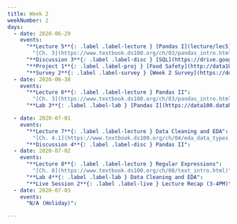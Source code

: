 ```yaml
---
title: Week 2
weekNumber: 2
days:
  - date: 2020-06-29
    events:
      "**Lecture 5**{: .label .label-lecture } [Pandas I](lecture/lec5)":
        "[Ch. 3](https://www.textbook.ds100.org/ch/03/pandas_intro.html)"
      "**Discussion 3**{: .label .label-disc } [SQL](https://drive.google.com/file/d/19yRbiKWxj34RYNxU8VK3n-D41q6g-Sbp/view?usp=sharing) ([video](https://www.youtube.com/playlist?list=PLQCcNQgUcDfrjZb1DuW1ck--rYvdUXCR9)) ([solutions](https://drive.google.com/file/d/1P63HUELV3VVMLiq7yqMj92dVpgZNWBrs/view?usp=sharing))":
      "**Project 1**{: .label .label-proj } [Food Safety](http://data100.datahub.berkeley.edu/hub/user-redirect/git-sync?repo=https://github.com/DS-100/su20&subPath=proj/proj1/) (due Jul. 6)":
      "**Survey 2**{: .label .label-survey } [Week 2 Survey](https://docs.google.com/forms/d/e/1FAIpQLSfypSLcS3G4037pcR-IIf-Y_fxrfvW1OceDyPlmZ538wTjBQQ/viewform) (due Jul. 1)":
  - date: 2020-06-30
    events:
      "**Lecture 6**{: .label .label-lecture } Pandas II":
        "[Ch. 3](https://www.textbook.ds100.org/ch/03/pandas_intro.html)"
      "**Lab 3**{: .label .label-lab } [Pandas I](https://data100.datahub.berkeley.edu/hub/user-redirect/git-sync?repo=https://github.com/DS-100/su20&subPath=lab/lab03/) (due Jun. 30)":

  - date: 2020-07-01
    events:
      "**Lecture 7**{: .label .label-lecture } Data Cleaning and EDA":
        "[Ch. 4.1](https://www.textbook.ds100.org/ch/04/eda_data_types.html),[Ch. 5](https://www.textbook.ds100.org/ch/05/cleaning_intro.html)"
      "**Discussion 4**{: .label .label-disc } Pandas II":
  - date: 2020-07-02
    events:
      "**Lecture 8**{: .label .label-lecture } Regular Expressions":
        "[Ch. 8](https://www.textbook.ds100.org/ch/08/text_intro.html)"
      "**Lab 4**{: .label .label-lab } Data Cleaning and EDA":
      "**Live Session 2**{: .label .label-live } Lecture Recap (3-4PM)":
  - date: 2020-07-03
    events:
      "N/A (Holiday)":

---
```

